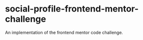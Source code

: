 # social-profile-frontend-mentor-challenge
An implementation of the frontend mentor code challenge.
